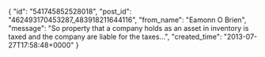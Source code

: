  {
   "id": "541745852528018",
   "post_id": "462493170453287_483918211644116",
   "from_name": "Eamonn O Brien",
   "message": "So property that a company holds as an asset in inventory is taxed and the company are liable for the taxes...",
   "created_time": "2013-07-27T17:58:48+0000"
 }
